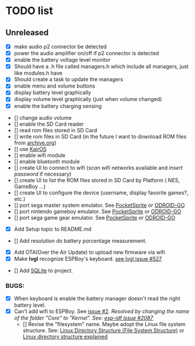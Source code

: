 # TODO list

## Unreleased

- [x] make audio p2 connector be detected
- [x] power the audio amplifier on/off if p2 connector is detected
- [x] enable the battery voltage level monitor
- [x] Should have a .h file called managers.h which include all managers, just like modules.h have
- [x] Should create a task to update the managers
- [x] enable menu and volume buttons
- [x] display battery level graphically
- [x] display volume level graphically (just when volume changed)
- [x] enable the battery charging sensing
- [] change audio volume
- [] enable the SD Card reader
- [] read rom files stored in SD Card
- [] write rom files in SD Card (in the future I want to download ROM files from [archive.org](https://archive.org))
- [] use [KairOS](https://github.com/kairos-dev/KairOS) 
- [] enable wifi module
- [] enable bluetooth module
- [] create UI to connect to wifi (*scan* wifi networks available and *insert password* if necessary)
- [] create UI to list the ROM files stored in SD Card by Platform ( NES, GameBoy ...)
- [] create UI to configure the device (username, display favorite games?, etc.)
- [] port sega master system emulator. See [PocketSprite](https://github.com/PocketSprite) or [ODROID-GO](https://github.com/OtherCrashOverride/go-play)
- [] port nintendo gameboy emulator. See [PocketSprite](https://github.com/PocketSprite) or [ODROID-GO](https://github.com/OtherCrashOverride/go-play)
- [] port sega game gear emulator. See [PocketSprite](https://github.com/PocketSprite) or [ODROID-GO](https://github.com/OtherCrashOverride/go-play)
- [x] Add Setup topic to README.md
- [] Add resolution do battery porcentage measurement.
- [x] Add OTA(Over the Air Update) to upload new firmware via wifi
- [x] Make **lvgl** recognize ESPBoy's keyboard. [see lvgl issue #527](https://github.com/littlevgl/lvgl/issues/527)
- [] Add [SQLite](https://github.com/siara-cc/esp32-idf-sqlite3) to project. 

### BUGS:

- [x] When keyboard is enable the battery manager doesn't read the right battery level.
- [x] Can't add wifi to ESPBoy. See [issue #2](https://github.com/Calebe94/ESPBoy/issues/2). *Resolved by changing the name of the folder "Core" to "Kernel". See: [esp-idf issue #2087](https://github.com/espressif/esp-idf/issues/2087)*
    - [] Revise the "filesystem" name. Maybe adopt the Linux file system structure. See: [Linux Directory Structure (File System Structure)](https://www.thegeekstuff.com/2010/09/linux-file-system-structure) or [Linux directory structure explained](http://dev-random.net/linux-directory-structure-explained/)